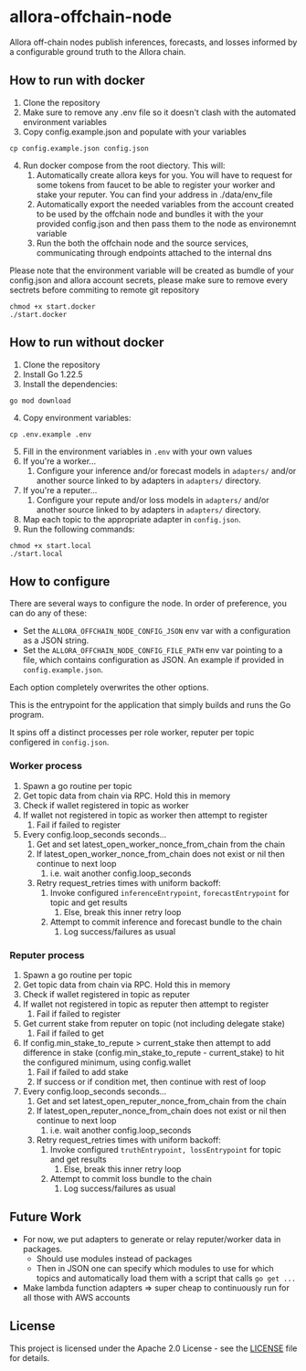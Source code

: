 # allora-offchain-node

Allora off-chain nodes publish inferences, forecasts, and losses informed by a configurable ground truth to the Allora chain.

## How to run with docker
1. Clone the repository
2. Make sure to remove any .env file so it doesn't clash with the automated environment variables
3. Copy config.example.json and populate with your variables

```shell
cp config.example.json config.json
```
4. Run docker compose from the root diectory. This will:
   1. Automatically create allora keys for you. You will have to request for some tokens from faucet to be able to register your worker and stake your reputer. You can find your address in ./data/env_file
   2. Automatically export the needed variables from the account created to be used by the offchain node and bundles it with the your provided config.json and then pass them to the node as environemnt variable
   3. Run the both the offchain node and the source services, communicating through endpoints attached to the internal dns

Please note that the environment variable will be created as bumdle of your config.json and allora account secrets, please make sure to remove every sectrets before commiting to remote git repository
```shell
chmod +x start.docker
./start.docker 
```

## How to run without docker

1. Clone the repository
2. Install Go 1.22.5
3. Install the dependencies:

```shell
go mod download
```

4. Copy environment variables:

```shell
cp .env.example .env
```

5. Fill in the environment variables in `.env` with your own values
6. If you're a worker...
   1. Configure your inference and/or forecast models in `adapters/` and/or another source linked to by adapters in `adapters/` directory.
7. If you're a reputer...
   1. Configure your repute and/or loss models in `adapters/` and/or another source linked to by adapters in `adapters/` directory.
8. Map each topic to the appropriate adapter in `config.json`.
9. Run the following commands:

```shell
chmod +x start.local
./start.local
```


## How to configure

There are several ways to configure the node. In order of preference, you can do any of these: 
* Set the `ALLORA_OFFCHAIN_NODE_CONFIG_JSON` env var with a configuration as a JSON string.
* Set the `ALLORA_OFFCHAIN_NODE_CONFIG_FILE_PATH` env var pointing to a file, which contains configuration as JSON. An example if provided in `config.example.json`.

Each option completely overwrites the other options.


This is the entrypoint for the application that simply builds and runs the Go program.

It spins off a distinct processes per role worker, reputer per topic configered in `config.json`.

### Worker process

1. Spawn a go routine per topic
2. Get topic data from chain via RPC. Hold this in memory
3. Check if wallet registered in topic as worker
4. If wallet not registered in topic as worker then attempt to register
   1. Fail if failed to register
5. Every config.loop_seconds seconds...
   1. Get and set latest_open_worker_nonce_from_chain from the chain
   2. If latest_open_worker_nonce_from_chain does not exist or nil then continue to next loop
      1. i.e. wait another config.loop_seconds
   3. Retry request_retries times with uniform backoff:
      1. Invoke configured `inferenceEntrypoint`, `forecastEntrypoint` for topic and get results
         1. Else, break this inner retry loop
      2. Attempt to commit inference and forecast bundle to the chain
         1. Log success/failures as usual

### Reputer process

1. Spawn a go routine per topic
2. Get topic data from chain via RPC. Hold this in memory
3. Check if wallet registered in topic as reputer
4. If wallet not registered in topic as reputer then attempt to register
   1. Fail if failed to register
5. Get current stake from reputer on topic (not including delegate stake)
   1. Fail if failed to get
6. If config.min_stake_to_repute > current_stake then attempt to add difference in stake (config.min_stake_to_repute - current_stake) to hit the configured minimum, using config.wallet
   1. Fail if failed to add stake
   2. If success or if condition met, then continue with rest of loop
7. Every config.loop_seconds seconds...
   1. Get and set latest_open_reputer_nonce_from_chain from the chain
   2. If latest_open_reputer_nonce_from_chain does not exist or nil then continue to next loop
      1. i.e. wait another config.loop_seconds
   3. Retry request_retries times with uniform backoff:
      1. Invoke configured `truthEntrypoint, lossEntrypoint` for topic and get results
         1. Else, break this inner retry loop
      2. Attempt to commit loss bundle to the chain
         1. Log success/failures as usual

## Future Work

* For now, we put adapters to generate or relay reputer/worker data in packages.
   * Should use modules instead of packages
   * Then in JSON one can specify which modules to use for which topics and automatically load them with a script that calls `go get ...`
* Make lambda function adapters => super cheap to continuously run for all those with AWS accounts

## License

This project is licensed under the Apache 2.0 License - see the [LICENSE](LICENSE) file for details.

